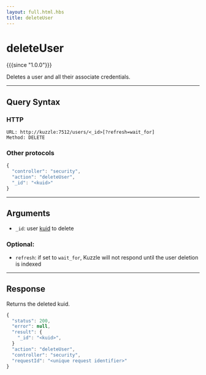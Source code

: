 ```yaml
---
layout: full.html.hbs
title: deleteUser
---
```


# deleteUser

{{{since "1.0.0"}}}

Deletes a user and all their associate credentials.

---

## Query Syntax

### HTTP

```http
URL: http://kuzzle:7512/users/<_id>[?refresh=wait_for]
Method: DELETE
```

### Other protocols

```js
{
  "controller": "security",
  "action": "deleteUser",
  "_id": "<kuid>"
}
```

---

## Arguments

- `_id`: user [kuid](/guide/1/kuzzle-depth/authentication/#the-kuzzle-user-identifier) to delete

### Optional:

- `refresh`: if set to `wait_for`, Kuzzle will not respond until the user deletion is indexed

---

## Response

Returns the deleted kuid.

```javascript
{
  "status": 200,
  "error": null,
  "result": {
    "_id": "<kuid>",
  }
  "action": "deleteUser",
  "controller": "security",
  "requestId": "<unique request identifier>"
}
```
